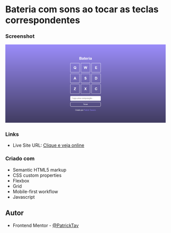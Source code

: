 # Bateria com sons ao tocar as teclas correspondentes


### Screenshot

![](./image/fullpage.png)

### Links
- Live Site URL: [Clique e veja online](https://patricktav.github.io/bateria-com-teclas/)


### Criado com

- Semantic HTML5 markup
- CSS custom properties
- Flexbox
- Grid
- Mobile-first workflow
- Javascript



## Autor

- Frontend Mentor - [@PatrickTav](https://www.linkedin.com/in/patrick-tavares2020/)